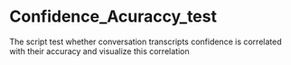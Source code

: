 # Confidence_Acuraccy_test
The script test whether conversation transcripts confidence is correlated with their accuracy and visualize this correlation
